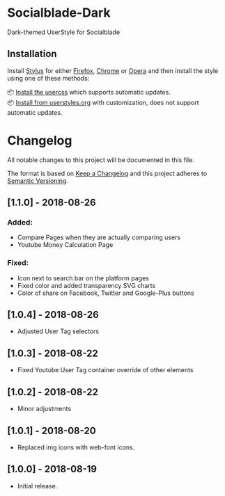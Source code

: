 # Socialblade-Dark
Dark-themed UserStyle for Socialblade

## Installation

Install [Stylus](https://add0n.com/stylus.html) for either [Firefox](https://addons.mozilla.org/en-US/firefox/addon/styl-us/), [Chrome](https://chrome.google.com/webstore/detail/stylus/clngdbkpkpeebahjckkjfobafhncgmne) or [Opera](https://addons.opera.com/en-gb/extensions/details/stylus/) and then install the style using one of these methods:

📦 [Install the usercss](https://github.com/DayvidKnows/Socialblade-Dark/raw/master/socialblade-dark.user.css) which supports automatic updates.<br>
📦 [Install from userstyles.org](https://userstyles.org/styles/163474) with customization, does not support automatic updates.


# Changelog
All notable changes to this project will be documented in this file.

The format is based on [Keep a Changelog](http://keepachangelog.com/en/1.0.0/)
and this project adheres to [Semantic Versioning](http://semver.org/spec/v2.0.0.html).

## [1.1.0] - 2018-08-26
### Added:
- Compare Pages when they are actually comparing users
- Youtube Money Calculation Page

### Fixed:
- Icon next to search bar on the platform pages
- Fixed color and added transparency SVG charts
- Color of share on Facebook, Twitter and Google-Plus buttons

## [1.0.4] - 2018-08-26
- Adjusted User Tag selectors

## [1.0.3] - 2018-08-22
- Fixed Youtube User Tag container override of other elements

## [1.0.2] - 2018-08-22
- Minor adjustments

## [1.0.1] - 2018-08-20
- Replaced img icons with web-font icons.

## [1.0.0] - 2018-08-19
- Initial release.
